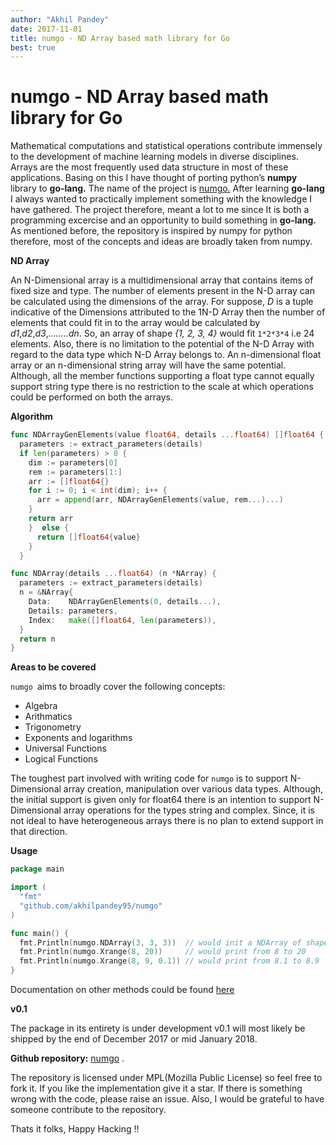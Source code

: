 ```yaml
---
author: "Akhil Pandey"
date: 2017-11-01
title: numgo - ND Array based math library for Go
best: true
---
```


# numgo - ND Array based math library for Go
Mathematical computations and statistical operations contribute immensely to the development of machine learning models in diverse disciplines. Arrays are the most frequently used data structure in most of these applications. Basing on this I have thought of porting python’s **numpy** library to **go-lang.** The name of the project is  [numgo.](https://github.com/akhilpandey95/numgo)  After learning **go-lang** I always wanted to practically implement something with the knowledge I have gathered. The project therefore, meant a lot to me since It is both a programming excercise and an opportunity to build something in **go-lang.** As mentioned before, the repository is inspired by numpy for python therefore, most of the concepts and ideas are broadly taken from numpy. 

**ND Array**

An N-Dimensional array is a multidimensional array that contains items of fixed size and type. The number of elements present in the N-D array can be calculated using the dimensions of the array. For suppose, _D_ is a tuple indicative of the Dimensions attributed to the 1N-D Array then the number of elements that could fit in to the array would be calculated by _d1_,_d2_,_d3_,_……..dn_. So, an array of shape _{1, 2, 3, 4}_ would fit `1*2*3*4` i.e 24 elements. Also, there is no limitation to the potential of the N-D Array with regard to the data type which N-D Array belongs to. An n-dimensional float array or an n-dimensional string array will have the same potential. Although, all the member functions supporting a float type cannot equally support string type there is no restriction to the scale at which operations could be performed on both the arrays. 

**Algorithm**

```go
func NDArrayGenElements(value float64, details ...float64) []float64 {
  parameters := extract_parameters(details)
  if len(parameters) > 0 {
    dim := parameters[0]
    rem := parameters[1:]
    arr := []float64{}
    for i := 0; i < int(dim); i++ {
      arr = append(arr, NDArrayGenElements(value, rem...)...)
    }
    return arr
    }  else {
      return []float64{value}
    }
  }

func NDArray(details ...float64) (n *NArray) {
  parameters := extract_parameters(details)
  n = &NArray{
    Data:    NDArrayGenElements(0, details...),
    Details: parameters,
    Index:   make([]float64, len(parameters)),
  }
  return n
}
```


**Areas to be covered**

`numgo `aims to broadly cover the following concepts: 

* Algebra
* Arithmatics
* Trigonometry
* Exponents and logarithms
* Universal Functions
* Logical Functions

The toughest part involved with writing code for `numgo` is to support N-Dimensional array creation, manipulation over various data types. Although, the initial support is given only for float64 there is an intention to support N-Dimensional array operations for the types string and complex. Since, it is not ideal to have heterogeneous arrays there is no plan to extend support in that direction. 


**Usage**
```go
package main

import (
  "fmt"
  "github.com/akhilpandey95/numgo"
)

func main() {
  fmt.Println(numgo.NDArray(3, 3, 3))  // would init a NDArray of shape 3,3,3
  fmt.Println(numgo.Xrange(8, 20))     // would print from 8 to 20
  fmt.Println(numgo.Xrange(8, 9, 0.1)) // would print from 8.1 to 8.9
}
```
Documentation on other methods could be found  [here](https://github.com/akhilpandey95/numGo/blob/master/README.md)  

**v0.1**

The package in its entirety is under development v0.1 will most likely be shipped by the end of December 2017 or mid January 2018. 

**Github repository:**  [numgo](https://github.com/akhilpandey95/numgo) . 

The repository is licensed under MPL(Mozilla Public License) so feel free to fork it. If you like the implementation give it a star. If there is something wrong with the code, please raise an issue. Also, I would be grateful to have someone contribute to the repository. 

Thats it folks, 
Happy Hacking !!
